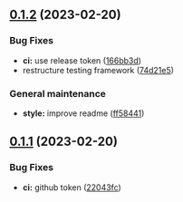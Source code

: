 ## [0.1.2](https://github.com/pikalab-unibo/pyxmas/compare/0.1.1...0.1.2) (2023-02-20)


### Bug Fixes

* **ci:** use release token ([166bb3d](https://github.com/pikalab-unibo/pyxmas/commit/166bb3d5988a188dbbab470e0cfd08ff67370152))
* restructure testing framework ([74d21e5](https://github.com/pikalab-unibo/pyxmas/commit/74d21e563e7b63028e8f82464fa2b8a1694d0256))


### General maintenance

* **style:** improve readme ([ff58441](https://github.com/pikalab-unibo/pyxmas/commit/ff58441366200c5ce116e8b3f845f1c5230f5adc))

## [0.1.1](https://github.com/pikalab-unibo/pyxmas/compare/0.1.0...0.1.1) (2023-02-20)


### Bug Fixes

* **ci:** github token ([22043fc](https://github.com/pikalab-unibo/pyxmas/commit/22043fc27f7f1306b88d0efbc3628a7de079d397))
